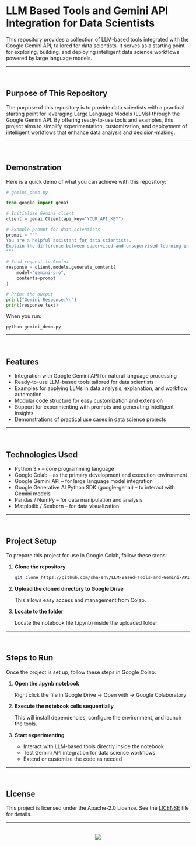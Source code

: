 # LLM Based Tools and Gemini API Integration for Data Scientists

This repository provides a collection of LLM-based tools integrated with the Google Gemini API, tailored for data scientists. It serves as a starting point for exploring, building, and deploying intelligent data science workflows powered by large language models.

<hr><br>

## Purpose of This Repository

The purpose of this repository is to provide data scientists with a practical starting point for leveraging Large Language Models (LLMs) through the Google Gemini API. By offering ready-to-use tools and examples, this project aims to simplify experimentation, customization, and deployment of intelligent workflows that enhance data analysis and decision-making.

<hr><br>

## Demonstration

Here is a quick demo of what you can achieve with this repository:

```python
# gemini_demo.py

from google import genai

# Initialize Gemini client
client = genai.Client(api_key="YOUR_API_KEY")

# Example prompt for data scientists
prompt = """
You are a helpful assistant for data scientists.
Explain the difference between supervised and unsupervised learning in simple terms.
"""

# Send request to Gemini
response = client.models.generate_content(
    model="gemini-pro",
    contents=prompt
)

# Print the output
print("Gemini Response:\n")
print(response.text)
```

When you run:

```
python gemini_demo.py
```

<hr><br>

## Features

- Integration with Google Gemini API for natural language processing
- Ready-to-use LLM-based tools tailored for data scientists
- Examples for applying LLMs in data analysis, explanation, and workflow automation
- Modular code structure for easy customization and extension
- Support for experimenting with prompts and generating intelligent insights
- Demonstrations of practical use cases in data science projects

<hr><br>

## Technologies Used

- Python 3.x – core programming language
- Google Colab – as the primary development and execution environment
- Google Gemini API – for large language model integration
- Google Generative AI Python SDK (google-genai) – to interact with Gemini models
- Pandas / NumPy – for data manipulation and analysis
- Matplotlib / Seaborn – for data visualization

<hr><br>

## Project Setup

To prepare this project for use in Google Colab, follow these steps:

1. **Clone the repository**
   ```bash
   git clone https://github.com/sha-env/LLM-Based-Tools-and-Gemini-API-Integration-for-Data-Scientists.git
   ```
2. **Upload the cloned directory to Google Drive**
   
   This allows easy access and management from Colab.

3. **Locate to the folder**
   
   Locate the notebook file (.ipynb) inside the uploaded folder.
   
<hr><br>

## Steps to Run

Once the project is set up, follow these steps in Google Colab:

1. **Open the .ipynb notebook**

   Right click the file in Google Drive → Open with → Google Colaboratory

2. **Execute the notebook cells sequentially**

   This will install dependencies, configure the environment, and launch the tools.

3. **Start experimenting**

   - Interact with LLM-based tools directly inside the notebook
   - Test Gemini API integration for data science workflows
   - Extend or customize the code as needed

<hr><br>

## License

This project is licensed under the Apache-2.0 License. See the [LICENSE](LICENSE) file for details.

<hr><br>

<div align="center">
  <a href="https://www.instagram.com/sha.env/">
    <img src="https://capsule-render.vercel.app/api?type=waving&height=200&color=100:00000,20:FFFFFF&section=footer&reversal=false&textBg=false&fontAlignY=50&descAlign=48&descAlignY=59"/>
  </a>
</div>
